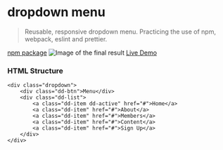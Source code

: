 # dropdown menu

> Reusable, responsive dropdown menu. Practicing the use of npm, webpack, eslint and prettier.

[npm package](https://www.npmjs.com/package/dropdown-menu-top)
![Image of the final result](https://i.imgur.com/lJbxrjM.gif)
[Live Demo](https://constantinginga.github.io/dropdown-menu/)

### HTML Structure

```
<div class="dropdown">
    <div class="dd-btn">Menu</div>
    <div class="dd-list">
        <a class="dd-item dd-active" href="#">Home</a>
        <a class="dd-item" href="#">About</a>
        <a class="dd-item" href="#">Members</a>
        <a class="dd-item" href="#">Content</a>
        <a class="dd-item" href="#">Sign Up</a>
    </div>
</div>
```

